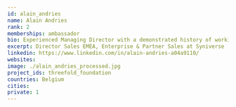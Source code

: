 ```yaml
---
id: alain_andries
name: Alain Andries
rank: 2
memberships: ambassador
bio: Experienced Managing Director with a demonstrated history of working in the information services industry since 1995. Skilled in Negotiation, Coaching, Sales and Management. Strong business development professional with a Post-Graduate, focused in Sales and Marketing Management. I believe in the great idea of the ThreeFold Foundation, it nurtures my believe we can live in a better world.
excerpt: Director Sales EMEA, Enterprise & Partner Sales at Syniverse
linkedin: https://www.linkedin.com/in/alain-andries-a04a9110/
websites: 
image: ./alain_andries_processed.jpg
project_ids: threefold_foundation
countries: Belgium
cities: 
private: 1
---
```

